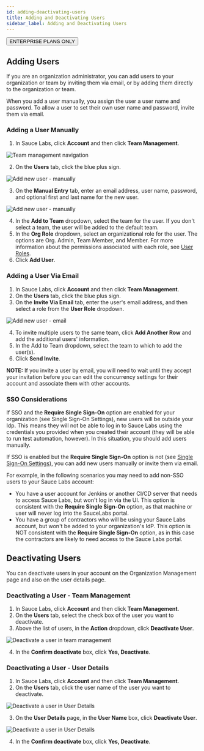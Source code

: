 ```yaml
---
id: adding-deactivating-users
title: Adding and Deactivating Users
sidebar_label: Adding and Deactivating Users
---
```

<p><button class="badge-blue">ENTERPRISE PLANS ONLY</button></p>

## Adding Users
If you are an organization administrator, you can add users to your organization or team by inviting them via email, or by adding them directly to the organization or team.

When you add a user manually, you assign the user a user name and password. To allow a user to set their own user name and password, invite them via email.

### Adding a User Manually
1. In Sauce Labs, click **Account** and then click **Team Management**.

<img src="/static/img/team-mgmt/team-mgmt-nav.jpg" alt="Team management navigation"/>

2. On the **Users** tab, click the blue plus sign.

<img src="/static/img/team-mgmt/add-new-user-nav.jpg" alt="Add new user - manually"/>

3. On the **Manual Entry** tab, enter an email address, user name, password, and optional first and last name for the new user.

<img src="/static/img/team-mgmt/add-new-user-manual.jpg" alt="Add new user - manually"/>


4. In the **Add to Team** dropdown, select the team for the user. If you don't select a team, the user will be added to the default team.  
5. In the **Org Role** dropdown, select an organizational role for the user. The options are Org. Admin, Team Member, and Member. For more information about the permissions associated with each role, see [User Roles](https://sauce-docs.com/basics/account-team-management/managing-user-info).
6. Click **Add User**.

### Adding a User Via Email
1. In Sauce Labs, click **Account** and then click **Team Management**.
2. On the **Users** tab, click the blue plus sign.
3. On the **Invite Via Email** tab, enter the user's email address, and then select a role from the **User Role** dropdown.

<img src="/static/img/team-mgmt/add-new-user-email.jpg" alt="Add new user - email"/>

4. To invite multiple users to the same team, click **Add Another Row** and add the additional users' information.
5. In the Add to Team dropdown, select the team to which to add the user(s).
6. Click **Send Invite**.

**NOTE:** If you invite a user by email, you will need to wait until they accept your invitation before you can edit the concurrency settings for their account and associate them with other accounts.  

### SSO Considerations

If SSO and the **Require Single Sign-On** option are enabled for your organization (see Single Sign-On Settings), new users will be outside your Idp. This means they will not be able to log in to Sauce Labs using the credentials you provided when you created their account (they will be able to run test automation, however). In this situation, you should add users manually.

If SSO is enabled but the **Require Single Sign-On** option is not (see [Single Sign-On Settings](https://sauce-docs.com/basics/account-team-management/org-settings)), you can add new users manually or invite them via email.

For example, in the following scenarios you may need to add non-SSO users to your Sauce Labs account:

- You have a user account for Jenkins or another CI/CD server that needs to access Sauce Labs, but won't log in via the UI. This option is consistent with the **Require Single Sign-On** option, as that machine or user will never log into the SauceLabs portal.
- You have a group of contractors who will be using your Sauce Labs account, but won't be added to your organization's IdP. This option is NOT consistent with the **Require Single Sign-On** option, as in this case the contractors are likely to need access to the Sauce Labs portal.

## Deactivating Users
You can deactivate users in your account on the Organization Management page and also on the user details page.

### Deactivating a User - Team Management
1. In Sauce Labs, click **Account** and then click **Team Management**.
2. On the **Users** tab, select the check box of the user you want to deactivate.
3. Above the list of users, in the **Action** dropdown, click **Deactivate User**.

<img src="/static/img/team-mgmt/deactivate-user-org-mgmt.jpg" alt="Deactivate a user in team management"/>

4. In the **Confirm deactivate** box, click **Yes, Deactivate**.

### Deactivating a User - User Details
1. In Sauce Labs, click **Account** and then click **Team Management**.
2. On the **Users** tab, click the user name of the user you want to deactivate.

<img src="/static/img/team-mgmt/users-list-username.jpg" alt="Deactivate a user in User Details"/>

3. On the **User Details** page, in the **User Name** box, click **Deactivate User**.

<img src="/static/img/team-mgmt/deactivate-user-user-details.jpg" alt="Deactivate a user in User Details"/>

4. In the **Confirm deactivate** box, click **Yes, Deactivate**.
